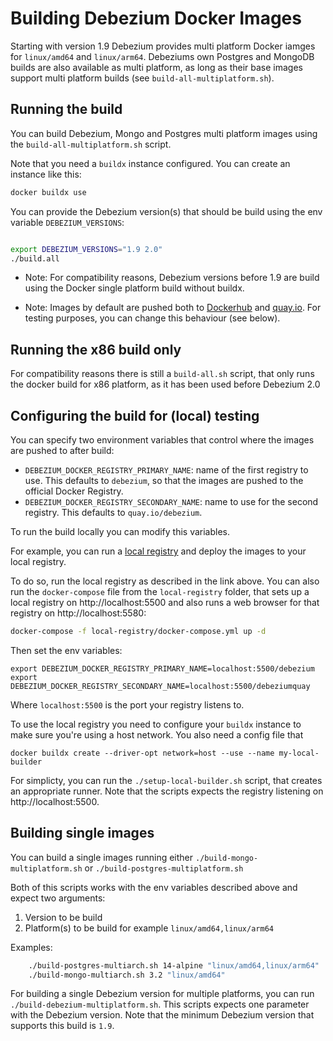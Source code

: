 # Building Debezium Docker Images

Starting with version 1.9 Debezium provides multi platform Docker iamges for `linux/amd64`
and `linux/arm64`. 
Debeziums own Postgres and MongoDB builds are also available as multi platform, as long
as their base images support multi platform builds (see `build-all-multiplatform.sh`).

## Running the build

You can build Debezium, Mongo and Postgres multi platform images using the `build-all-multiplatform.sh` script.

Note that you need a `buildx` instance configured. You can create an instance like this:

```bash
docker buildx use
```

You can provide the Debezium version(s) that should be build using the env variable `DEBEZIUM_VERSIONS`:

```bash

export DEBEZIUM_VERSIONS="1.9 2.0"
./build.all
```

* Note: For compatibility reasons, Debezium versions before 1.9 are build using the Docker single platform build without buildx.

* Note: Images by default are pushed both to [Dockerhub](https://hub.docker.com/) and [quay.io](https://quay.io/).
For testing purposes, you can change this behaviour (see below).

## Running the x86 build only

For compatibility reasons there is still a `build-all.sh` script, that only runs the docker build for x86 platform,
as it has been used before Debezium 2.0

## Configuring the build for (local) testing

You can specify two environment variables that control where the images are pushed to after build:

* `DEBEZIUM_DOCKER_REGISTRY_PRIMARY_NAME`: name of the first registry to use. This defaults to `debezium`, so that the images are pushed to the official Docker Registry.
* `DEBEZIUM_DOCKER_REGISTRY_SECONDARY_NAME`: name to use for the second registry. This defaults to `quay.io/debezium`.

To run the build locally you can modify this variables.

For example, you can run a [local registry](https://docs.docker.com/registry/deploying/)
and deploy the images to your local registry.

To do so, run the local registry as described in the link above. You can also run the `docker-compose` file from the `local-registry` folder, that
sets up a local registry on http://localhost:5500 and also runs a web browser for
that registry on http://localhost:5580:

```bash
docker-compose -f local-registry/docker-compose.yml up -d
``` 

Then set the env variables:

```
export DEBEZIUM_DOCKER_REGISTRY_PRIMARY_NAME=localhost:5500/debezium
export DEBEZIUM_DOCKER_REGISTRY_SECONDARY_NAME=localhost:5500/debeziumquay
```
Where `localhost:5500` is the port your registry listens to.

To use the local registry you need to configure your `buildx` instance to make
sure you're using a host network. You also need a config file that 

```
docker buildx create --driver-opt network=host --use --name my-local-builder
```

For simplicty, you can run the `./setup-local-builder.sh` script, that creates an
appropriate runner. Note that the scripts expects the registry listening on http://localhost:5500.

## Building single images

You can build a single images running either `./build-mongo-multiplatform.sh`  or `./build-postgres-multiplatform.sh`

Both of this scripts works with the env variables described above and expect two arguments:

1. Version to be build
2. Platform(s) to be build for example `linux/amd64,linux/arm64`

Examples:

```bash
    ./build-postgres-multiarch.sh 14-alpine "linux/amd64,linux/arm64"
    ./build-mongo-multiarch.sh 3.2 "linux/amd64"
```

For building a single Debezium version for multiple platforms, you can run
`./build-debezium-multiplatform.sh`. This scripts expects one parameter with 
the Debezium version. Note that the minimum Debezium version that supports this
build is `1.9`.

